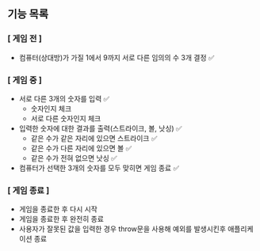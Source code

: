 ## 기능 목록

### [ 게임 전 ]

- 컴퓨터(상대방)가 가질 1에서 9까지 서로 다른 임의의 수 3개 결정 ✅

### [ 게임 중 ]

- 서로 다른 3개의 숫자를 입력 ✅
  - 숫자인지 체크
  - 서로 다른 숫자인지 체크
- 입력한 숫자에 대한 결과를 출력(스트라이크, 볼, 낫싱) ✅
  - 같은 수가 같은 자리에 있으면 스트라이크 ✅
  - 같은 수가 다른 자리에 있으면 볼 ✅
  - 같은 수가 전혀 없으면 낫싱 ✅
- 컴퓨터가 선택한 3개의 숫자를 모두 맞히면 게임 종료 ✅

### [ 게임 종료 ]

- 게임을 종료한 후 다시 시작
- 게임을 종료한 후 완전히 종료
- 사용자가 잘못된 값을 입력한 경우 throw문을 사용해 예외를 발생시킨후 애플리케이션 종료
